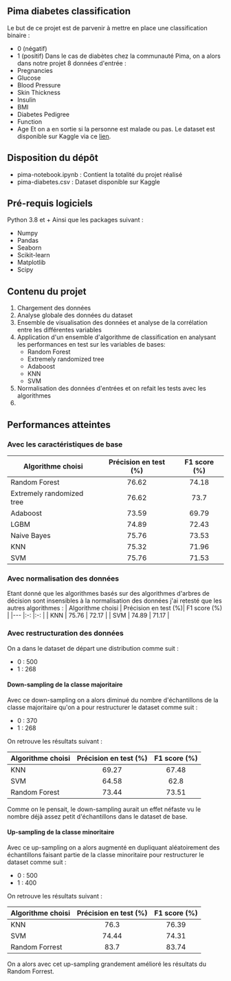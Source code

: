 ## Pima diabetes classification
Le but de ce projet est de parvenir à mettre en place une classification binaire : 
- 0 (négatif)
- 1 (positif)
Dans le cas de diabètes chez la communauté Pima, on a alors dans notre projet 8 données d'entrée : 
- Pregnancies
- Glucose	
- Blood Pressure
- Skin Thickness
- Insulin	
- BMI	
- Diabetes Pedigree 
- Function
- Age
Et on a en sortie si la personne est malade ou pas. Le dataset est disponible sur Kaggle via ce [lien](https://www.kaggle.com/uciml/pima-indians-diabetes-database).

## Disposition du dépôt
* pima-notebook.ipynb : Contient la totalité du projet réalisé
* pima-diabetes.csv : Dataset disponible sur Kaggle
## Pré-requis logiciels 
Python 3.8 et +
Ainsi que les packages suivant : 
- Numpy
- Pandas
- Seaborn
- Scikit-learn
- Matplotlib
- Scipy
## Contenu du projet
1. Chargement des données
2. Analyse globale des données du dataset
3. Ensemble de visualisation des données et analyse de la corrélation entre les différentes variables
4. Application d'un ensemble d'algorithme de classification en analysant les performances en test sur les variables de bases: 
    - Random Forest
    - Extremely randomized tree
    - Adaboost
    - KNN
    - SVM 
5. Normalisation des données d'entrées et on refait les tests avec les algorithmes
6. 

## Performances atteintes
### Avec les caractéristiques de base
|   Algorithme choisi    |   Précision en test (%)|  F1 score (%) |
|---      |:-:        |:-:        |
|  Random Forest   |   76.62   |   74.18   |
|   Extremely randomized tree   |   76.62   |   73.7   |
|   Adaboost   |   73.59   |   69.79   |
|   LGBM   |   74.89   |   72.43   |
|   Naive Bayes   |   75.76   |   73.53   |
|   KNN   |   75.32   |   71.96   |
|   SVM   |   75.76   |   71.53   |
### Avec normalisation des données 
Etant donné que les algorithmes basés sur des algorithmes d'arbres de décision sont insensibles à la normalisation des données j'ai retesté que les autres algorithmes : 
|   Algorithme choisi    |   Précision en test (%)|  F1 score (%) |
|---      |:-:        |:-:        |
|   KNN   |   75.76   |   72.17   |
|   SVM   |   74.89   |   71.17   |
### Avec restructuration des données
On a dans le dataset de départ une distribution comme suit : 
- 0 : 500
- 1 : 268
#### Down-sampling de la classe majoritaire
Avec ce down-sampling on a alors diminué du nombre d'échantillons de la classe majoritaire qu'on a pour restructurer le dataset comme suit : 
- 0 : 370
- 1 : 268

On retrouve les résultats suivant :

|   Algorithme choisi    |   Précision en test (%)|  F1 score (%) |
|---      |:-:        |:-:        |
|   KNN   |   69.27   |   67.48   |
|   SVM   |   64.58   |   62.8    |
|   Random Forest   |   73.44   |   73.51   |

Comme on le pensait, le down-sampling aurait un effet néfaste vu le nombre déjà assez petit d'échantillons dans le dataset de base. 
#### Up-sampling de la classe minoritaire
Avec ce up-sampling on a alors augmenté en dupliquant aléatoirement des échantillons faisant partie de la classe minoritaire pour restructurer le dataset comme suit : 
- 0 : 500
- 1 : 400

On retrouve les résultats suivant :

|   Algorithme choisi    |   Précision en test (%)|  F1 score (%) |
|---      |:-:        |:-:        |
|   KNN   |   76.3   |   76.39   |
|   SVM   |   74.44   |   74.31   |
|   Random Forrest   |   83.7   |   83.74   |

On a alors avec cet up-sampling grandement amélioré les résultats du Random Forrest.
